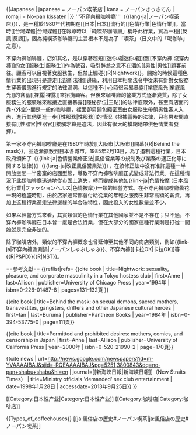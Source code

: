 {{Japanese
| japanese = ノーパン喫茶店
| kana = ノーパンきっさてん
| romaji = No-pan kissaten
|}}
'''不穿內褲咖啡廳'''（{{lang-ja|ノーパン喫茶店}}），是一種於1980年代初期在[[日本|日本]]流行的[[色情行業|色情行業]]。當時[[台灣媒體|台灣媒體]]在報導時以「純喫茶咖啡廳」稱呼此行業，實為一種[[反諷|反諷]]，因為純喫茶咖啡廳的主旨根本不是為了「喫茶」（日文中的「喝咖啡」之意）。

不穿內褲咖啡廳，店如其名，是以穿著超短[[迷你裙|迷你裙]]但[[不穿內褲|沒穿內褲]]的女[[服務生|服務生]]作為號召，吸引醉翁之意不在酒的[[男性|男性]]顧客前往。顧客可以目視著女服務生，但禁止觸碰{{R|Nightwork}}。開始的時候這種色情行業的出現只是遊走[[法律|法律]]邊緣，利用日本相關法令中從未有針對女服務生穿著儀態進行規定的法律漏洞，以這種不小心時很容易暴露[[裙底風光|裙底風光]]的含蓄[[裸露|裸露]]來招攬顧客。但後來咖啡廳的營業方式逐漸變質，除了女服務生的服裝越來越接近直接暴露[[隱秘部位|三點]]的法律底限外，甚至有店面的靠-{外空}-間是一般的咖啡廳，裡面卻另闢包廂密室由女服務生帶領男性客人入內，進行其他更進一步[[性服務|性服務]]的情況（根據當時的法律，只有男女間直接有[[性器官|性器官]]接觸才算是違法，因此有很大的模糊地帶供色情業者發揮）。

第一家不穿內褲咖啡廳是在1980年時於[[大阪市|大阪市]]開幕{{R|Behind the mask}}，並逐漸擴散到日本各城市。1985年2月13日，為了遏制這種行業，日本政府頒佈了《{{link-ja|色情營業修正法|風俗営業等の規制及び業務の適正化等に関する法律}}》（{{lang-ja|改正風俗営業法}}），在該修正法中沒有准許這種一半開放空間一半密室的店面型態，導致不穿內褲咖啡廳正式變成非法行業。在這種情況下此類咖啡廳迅速地從市面上消失，轉而變成其他如{{link-ja|色情按摩 (日本風化行業)|ファッションヘルス|色情按摩}}一類的經營方式。在不穿內褲咖啡廳曇花一現的極盛時期，由於店家通常都會付給從業的年輕女服務生非常高額的薪資，再加上这種行業遊走法律邊緣的半合法特性，因此投入的女性數量並不少。

如果以經營方式來看，其實類似的色情行業在其他國家並不是不存在；只不過，不穿內褲咖啡廳在日本曾一度是合法行業，但在大部分的國家這種行業則是打從一開始就是完全非法的。

除了咖啡店外，類似的不穿內褲概念也曾延伸至其他不同的商店類別，例如{{link-ja|不穿內褲涮涮鍋|ノーパンしゃぶしゃぶ}}、不穿內褲[[卡拉OK|卡拉OK]]等{{R|P&PD}}{{R|NST}}。

==參考文獻==
{{reflist|refs=
<ref name="Nightwork">{{cite book | title=Nightwork: sexuality, pleasure, and corporate masculinity in a Tokyo hostess club | first=Anne | last=Allison | publisher=University of Chicago Press | year=1994年 | isbn=0-226-01487-8 | pages=131–132頁 }}</ref>

<ref name="Behind the mask">{{cite book | title=Behind the mask: on sexual demons, sacred mothers, transvestites, gangsters, drifters and other Japanese cultural heroes | first=Ian | last=Buruma | publisher=Pantheon Books | year=1984年 | isbn=0-394-53775-0 | page=111頁}}</ref>

<ref name="P&PD">{{cite book | title=Permitted and prohibited desires: mothers, comics, and censorship in Japan | first=Anne | last=Allison | publisher=University of California Press | year=2000年 | isbn=0-520-21990-2 | page=170頁}}</ref>

<ref name="NST">{{cite news | url=http://news.google.com/newspapers?id=m-YVAAAAIBAJ&sjid=-RQEAAAAIBAJ&pg=5251,3800843&dq=no-pan+shabu+shabu&hl=en | journal=[[新海峽日報|新海峽日報]]（New Straits Times） | title=Ministry officials 'demanded' sex club entertainment | date=1998年1月28日 | accessdate=2013年9月25日}}</ref>
}}

[[Category:日本性产业|Category:日本性产业]]
[[Category:咖啡店|Category:咖啡店]]

{{Types_of_coffeehouses}}
[[ja:風俗店の歴史#ノーパン喫茶|ja:風俗店の歴史#ノーパン喫茶]]